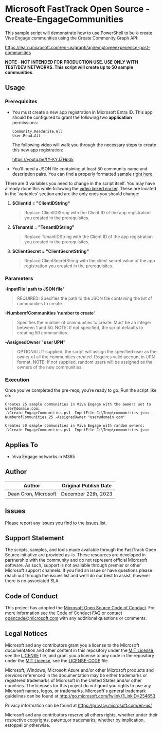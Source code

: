 # Microsoft FastTrack Open Source - Create-EngageCommunities

This sample script will demonstrate how to use PowerShell to bulk-create Viva Engage communities using the Create Community Graph API:

https://learn.microsoft.com/en-us/graph/api/employeeexperience-post-communities

**NOTE - NOT INTENDED FOR PRODUCTION USE. USE ONLY WITH TEST/DEV NETWORKS. This script will create up to 50 sample communities.**

## Usage

### Prerequisites

- You must create a new app registration in Microsoft Entra ID. This app should be configured to grant the following two **application** permissions:
  ```
  Community.ReadWrite.All
  User.Read.All
  ```
  The following video will walk you through the necessary steps to create this new app registration:

  https://youtu.be/fY-KYJZHpdk

- You'll need a JSON file containing at least 50 community name and description pairs. You can find a properly formatted sample [right here](communities.json).
       
There are 3 variables you need to change in the script itself. You may have already done this while following the [video linked earlier](https://youtu.be/fY-KYJZHpdk). These are located in the 'variables' section and are the only ones you should change:

1. **$ClientId = "ClientIDString"**

	  >Replace ClientIDString with the Client ID of the app registration you created in the prerequisites.

2. **$TenantId = "TenantIDString"**
  
     >Replace TenantIDString with the Client ID of the app registration you created in the prerequisites.

3. **$ClientSecret = "ClientSecretString"**
  
     >Replace ClientSecretString with the client secret value of the app registration you created in the prerequisites.
  
### Parameters

**-InputFile 'path to JSON file'**

>REQUIRED: Specifies the path to the JSON file containing the list of communities to create.

**-NumberofCommunities 'number to create'**

>Specifies the number of communities to create. Must be an integer between 1 and 50. 
>NOTE: If not specified, the script defaults to creating 50 communities.

**-AssignedOwner "user UPN"**

>OPTIONAL: If supplied, the script will assign the specified user as the owner of all the communities created. Requires valid account in UPN format.
>NOTE: If not supplied, random users will be assigned as the owners of the new communities.

### Execution

Once you’ve completed the pre-reqs, you’re ready to go. Run the script like so:
```
Creates 25 sample communities in Viva Engage with the owners set to user@domain.com:
.\Create-EngageCommunities.ps1 -InputFile C:\Temp\communities.json -NumberofCommunities 25 -AssignedOwner "user@domain.com"

Creates 50 sample communities in Viva Engage with random owners:
.\Create-EngageCommunities.ps1 -InputFile C:\Temp\communities.json
```

## Applies To

- Viva Engage networks in M365

## Author

|Author|Original Publish Date
|----|--------------------------
|Dean Cron, Microsoft|December 22th, 2023|

## Issues

Please report any issues you find to the [issues list](/issues).

## Support Statement

The scripts, samples, and tools made available through the FastTrack Open Source initiative are provided as-is. These resources are developed in partnership with the community and do not represent official Microsoft software. As such, support is not available through premier or other Microsoft support channels. If you find an issue or have questions please reach out through the issues list and we'll do our best to assist, however there is no associated SLA.

## Code of Conduct

This project has adopted the [Microsoft Open Source Code of Conduct](https://opensource.microsoft.com/codeofconduct/).
For more information see the [Code of Conduct FAQ](https://opensource.microsoft.com/codeofconduct/faq/) or
contact [opencode@microsoft.com](mailto:opencode@microsoft.com) with any additional questions or comments.

## Legal Notices

Microsoft and any contributors grant you a license to the Microsoft documentation and other content in this repository under the [MIT License](https://opensource.org/licenses/MIT), see the [LICENSE](LICENSE) file, and grant you a license to any code in the repository under the [MIT License](https://opensource.org/licenses/MIT), see the [LICENSE-CODE](LICENSE-CODE) file.

Microsoft, Windows, Microsoft Azure and/or other Microsoft products and services referenced in the documentation may be either trademarks or registered trademarks of Microsoft in the United States and/or other countries. The licenses for this project do not grant you rights to use any Microsoft names, logos, or trademarks. Microsoft's general trademark guidelines can be found at http://go.microsoft.com/fwlink/?LinkID=254653.

Privacy information can be found at https://privacy.microsoft.com/en-us/

Microsoft and any contributors reserve all others rights, whether under their respective copyrights, patents,or trademarks, whether by implication, estoppel or otherwise.

